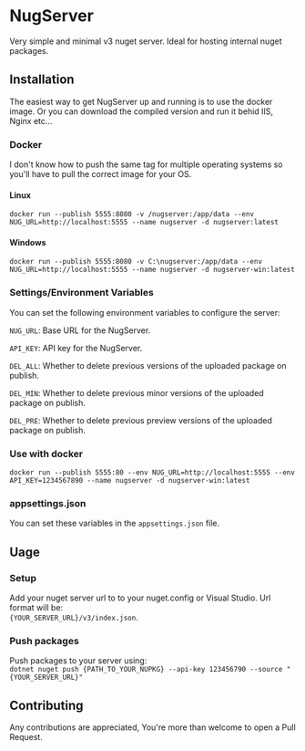 # NugServer

Very simple and minimal v3 nuget server. Ideal for hosting internal nuget packages.

## Installation
The easiest way to get NugServer up and running is to use the docker image. Or you can download the compiled version and run it behid IIS, Nginx etc...

### Docker
I don't know how to push the same tag for multiple operating systems so you'll have to pull the correct image for your OS.

#### Linux
`docker run --publish 5555:8080 -v /nugserver:/app/data --env NUG_URL=http://localhost:5555 --name nugserver -d nugserver:latest`

#### Windows
`docker run --publish 5555:8080 -v C:\nugserver:/app/data --env NUG_URL=http://localhost:5555 --name nugserver -d nugserver-win:latest`

### Settings/Environment Variables
You can set the following environment variables to configure the server:

`NUG_URL`: Base URL for the NugServer.

`API_KEY`: API key for the NugServer.

`DEL_ALL`: Whether to delete previous versions of the uploaded package on publish.

`DEL_MIN`: Whether to delete previous minor versions of the uploaded package on publish.

`DEL_PRE`: Whether to delete previous preview versions of the uploaded package on publish.

### Use with docker
`docker run --publish 5555:80 --env NUG_URL=http://localhost:5555 --env API_KEY=1234567890 --name nugserver -d nugserver-win:latest`

### appsettings.json
You can set these variables in the `appsettings.json` file.

## Uage
### Setup
Add your nuget server url to to your nuget.config or Visual Studio. Url format will be:\
`{YOUR_SERVER_URL}/v3/index.json`.

### Push packages
Push packages to your server using:\
`dotnet nuget push {PATH_TO_YOUR_NUPKG} --api-key 123456790 --source "{YOUR_SERVER_URL}"`

## Contributing
Any contributions are appreciated, You're more than welcome to open a Pull Request.